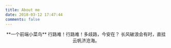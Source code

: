```yaml
---
title: About me
date: 2018-03-12 17:47:44
comments: false
---
```

<div align="center">
    **一个前端小菜鸟**
行路难！行路难！多歧路，今安在？
长风破浪会有时，直挂云帆济沧海。
</div>

